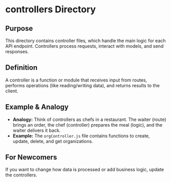 # controllers Directory

## Purpose
This directory contains controller files, which handle the main logic for each API endpoint. Controllers process requests, interact with models, and send responses.

## Definition
A controller is a function or module that receives input from routes, performs operations (like reading/writing data), and returns results to the client.

## Example & Analogy
- **Analogy:** Think of controllers as chefs in a restaurant. The waiter (route) brings an order, the chef (controller) prepares the meal (logic), and the waiter delivers it back.
- **Example:** The `orgController.js` file contains functions to create, update, delete, and get organizations.

## For Newcomers
If you want to change how data is processed or add business logic, update the controllers.
